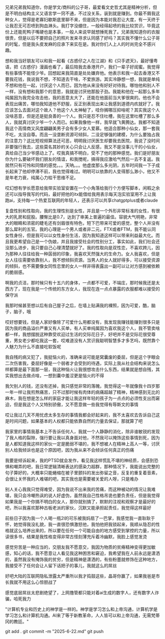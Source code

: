 兄弟兄弟我知道你，你是学文/商科的公子哥，最爱看文史哲尤其是精神分析，但是不明白结构主义又语言学一窍不通，不过没关系，装到就是赚到。你最不屑我这种女人，觉得是老寡妇歇斯底里聊不来，但是因为本能对我忍让大度，有一天终于让我忍无可忍喷到狗血淋头。我打字没绷住，一般经得起喷的我比较赏识，毕竟这份上还能死鸭子嘴硬也是本事，一般人来说早就想捶死我了。兄弟我知道你的衣服很贵，但是以后不要把自己的照片发来寻求认同感了好吗？其实我不懂什么公子哥的时髦，但是我头皮发麻的应承下来实在是。我对你们人上人的时尚完全不感兴趣。

想和我当好朋友可以和我一起看《古惑仔之人在江湖》和《只手遮天》，最好懂粤语，把《古惑仔》漫画也看了，最后陪我去香港开户，我们一辈子好闺蜜。我觉得有些事情不能怪少爷。回想起来我简直是处处嫌弃他。他表示和我一起去香港又不要我花钱，我说我不想，不知道去干啥，不爱旅游。其实冷静想一想，我就是单纯不想和他在一起，讨厌这个人而已，因为他从来没有好好对待我。哪怕他和别人不一样，没有想和我那个的意思，我就是讨厌他那股子劲。我能和他在一起那么多年纯属因为我完全攻击他，我的恶意太大了，还能在他面前当大爹很爽的。他也不会表现出痛苦，哪怕我知道他不舒服，反正别表现出来让我感到道德内疚就好了。我应该怎么去面对这个故人？他这个人太神秘了，哇你搁哪压抑啥呢？其实我这个人没啥恶意，但是还是挺良善的一个人。我只是忍不住吐槽，我在这里吐槽了那么多人，我就真讨厌少爷一个人而已。如果我像他一样，我早就飞黄腾达。我都不知道我这个高情商又风度翩翩美男子会有多少女人爱慕。他适合那种小仙女，那一套我不吃，太没自尊。而且一没垄断资源可倾斜，二没足够强的建模，为什么要独占我的注意力？这比短视频算法还可恶，明明我讨厌医生却要我去医院，我说了没时间非要强行我去，这些莫名其妙的关心只会让人反感，我又不是没事儿干的小仙女，真给自己当少爷感动上了。哎我真搞不明白，受不了他的那种感觉。我们是好朋友你为什么要破坏我们朋友的情谊，和我搅呢，搞得我应激哈气然后一去不复返。我居然只有可怜和同情的感觉。。。天呐。。。他虚度那么多光阴，五年时间我一下子成长起来了他却停滞不前，我也觉得难过。明明可以依靠的人变得那么渺小，他又不是年老力衰，纯属心力枯干思维不足。

哎幻想有学长愿意给我带实验室安置在一个小角落给我行个方便写脚本，闲暇之余还可以指导我写的代码，最好把他的itx能借给我用表示每天泡实验室用不上让我跑ai，支持每一个热爱互联网的年轻人，还表示可以共享chatgptplus或者claude


复盘性别和性取向，我的生理性别是女性，并且是一个外形非常标准的女性，有很大的乳房和屁股。腰臀比是0.7，达到了审美上普遍的最佳。容貌大气明艳，非常大的眼睛和浓密的睫毛还有剑眉很有特色，短下巴带来可爱的感觉，整个人并没有那么犀利的五官。我的心理是一个男人或者非二元，FTX或者FTM，我不能认同女性身份，但是我可以以女性身份生活，因为我知道这样可以带来利益最大化。而且我更希望自己是一个伪娘，并且我接受社会的性别分工，事实如此，我们社会还没那么进步，我只要自己心理清楚就好了。我的性取向是双性恋，不喜欢跨儿，因为那种人往往给我一种孱弱的印象，我喜欢天然强大的生命力。女人我喜欢，但是女人往往需要依靠别人，我不想倾斜资源。当男人的女人就好得多，可以接受资源的倾斜，也不需要像女同性恋里的女人一样非得表露出一副可以让对方感到被依赖的脆弱感。









啊我的贞洁，那时候只有十五六的身体，一点都不可爱，不端庄，那时候我还是太西方了，现在我是一个传统的东方女人，我现在连一点点暴露的衣服都难以接受的保守派

我那时候甚至想以后有自己屋子之后，在墙上贴满我的裸照，因为可爱，酷，脑子，脑子，哦

哎好想要钱，但是人家好像除了可爱什么用都没有，我发现我赚钱能赚到很多只是因为我的商品溢价严重又有人买单，有人买单纯属因为喜欢我这个人，我不管卖啥都一样，我想摆脱这种靠受欢迎过生活的交际花日子，好吧并不是交际花很受尊重，男女老少都吃我这一套，哎难道没有人赏识我聪明智慧多才多艺吗，既然靠个人魅力为什么不直接吃软饭呢

我自残的病又犯了，我挺恼火的，准确来说可能是窝囊废的委屈，但是这个字眼会二次伤害我，委屈好像是一个弱者才会受到的待遇，实际上我从社会结构来说怎么样都算是最下面那一层，我这种恼火让我很想攻击什么东西，结果就是想自残，其实我想出去做点啥，一想到囊中羞涩更是恼火的不得

我欠别人的钱，还没有还掉，我只感觉非常的落魄，我觉得这一年就像我十四岁那一年一样让我煎熬痛苦，只不过那时候有肉体的病痛超越了精神，精神感到无比的麻木，我在想是怎么样的家庭才能让我这样年轻的孩子为一点点的必须性支出而窘迫，但是我这个人又特别骄傲，又不愿意做一些我觉得有辱斯文的事情

哎让我过几天不用忧虑太多生存的事情我都会好起来的，我不太喜欢去告诉自己这是时间问题，如果基本的人权都只能依靠自然的力量去保证，那就算了吧

我家里的事情我基本上不告诉任何人，我就一个人静静的消化，除非谁敏锐的发现了我人格的裂隙，强行要让我以真身面对他，不然我可以掩饰这些事情到死，因为是人都知道我这样的家伙一定是脆弱不堪的，我不想被人在精神上高人一等，讨厌别人给我倾诉也是这个原因吧，因为我从来不会倾诉任何真正的伤痛

我要是倾诉起来，我的PTSD就会发作，看见我这样慌乱不堪的神经质，会感到恐惧和嘲弄的吧，我日常逻辑清晰表达的感染力超群，那种情况下，我能说出完整的句子算好的，大概率只能蜷缩在被子里颤抖的发出弥留之音，反复的重复着音素，会很让关怀我的人难堪的吧，其实我也是需要被关爱的人呀，只是难办

别人关心我我只觉得难受，因为我说不出来我的苦痛，而这种被动的情况让我难堪，我只会冷嘲热讽的说人好虚伪，虽然我自己性格吊诡也要负责任，但是我觉得如果我是一个你搞不明白的女人，那你就别搞了，默默的注视和观察才是最好的吧，所以我喜欢那种古板老派的家伙，沉默又能承担起责任，我觉得这样最好

前些日子因为我一个人喝一瓶2l的可乐被我妈扇了一巴掌，我感觉我一直耿耿于怀，她觉得我没礼貌，我一直很恐惧激怒他，我怕他把我锁起来，我顺从隐忍的性格就这么培养出来的，所以要在任何一个可能自由的地方感受到掌控的力量，所以读很多书，结果是我性格变得非常古怪刻薄充斥着冷幽默，我脸上感觉发烫

感觉穷苦是一种应当的，交朋友我不愿意交，我因为物质的贫瘠精神变得更加敏感，知心的话，我不愿意让人看见我这种困苦和窘迫，我希望我在人前永远是潇洒的，虽然我没有掩饰我的贫穷，但是精神是潇洒的，有些粉墨就修饰在这种地方，我接受不了任何会让人留下话把子的事儿，我就这么的屌丝

好吧大陆的互联网隐私泄露太严重所以我才捣鼓这些，晶哥你赢了，如果我爸是市长我就不用这么心惊胆战了

感觉底层屌丝太悲剧绝望了，上网撸管都只能对着ai生成的数字人，还有数字人诈骗，哈死我力

"计算机专业和历史上的神学是一样的。神学是学习怎么和上帝沟通，计算机学是学习怎么和计算机沟通。AI来了等于新教革命，人人皆可以和上帝沟通，无需梵蒂冈的教廷。"


git add .
git commit -m "2025-6-22.md"
git push
